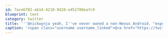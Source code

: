 ```yaml
---
id: 7ace6702-ab14-4210-9428-e452780eafc9
blueprint: text
category: twitter
title: '''@nickwynja yeah, I''ve never owned a non-Nexus Android. "experience enhancing" "carrier services" what a load ''o crap'
caption: '<span class="username username_linked">@<a href="https://twitter.com/nickwynja" title="Nick Wynja">nickwynja</a></span> yeah, I''ve never owned a non-Nexus Android. "experience enhancing" "carrier services" what a load ''o crap'
---
```

